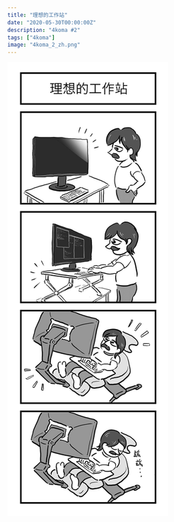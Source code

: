 ```yaml
---
title: "理想的工作站"
date: "2020-05-30T00:00:00Z"
description: "4koma #2"
tags: ["4koma"]
image: "4koma_2_zh.png"
---
```


![](./4koma_2_zh.png)
